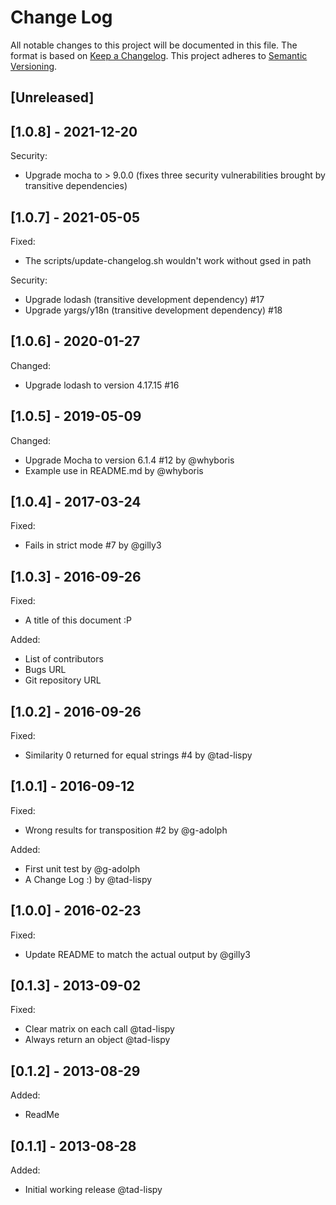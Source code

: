 # Change Log

All notable changes to this project will be documented in this file. The format is based on [Keep a Changelog](http://keepachangelog.com/). This project adheres to [Semantic Versioning](http://semver.org/).

## [Unreleased]

## [1.0.8] - 2021-12-20

Security:

- Upgrade mocha to > 9.0.0 (fixes three security vulnerabilities brought by transitive dependencies)

## [1.0.7] - 2021-05-05

Fixed:

- The scripts/update-changelog.sh wouldn't work without gsed in path

Security:

- Upgrade lodash (transitive development dependency) #17
- Upgrade yargs/y18n (transitive development dependency) #18

## [1.0.6] - 2020-01-27

Changed:

- Upgrade lodash to version 4.17.15 #16

## [1.0.5] - 2019-05-09

Changed:

- Upgrade Mocha to version 6.1.4 #12 by @whyboris
- Example use in README.md by @whyboris

## [1.0.4] - 2017-03-24

Fixed:

- Fails in strict mode #7 by @gilly3

## [1.0.3] - 2016-09-26

Fixed:

- A title of this document :P

Added:

- List of contributors
- Bugs URL
- Git repository URL

## [1.0.2] - 2016-09-26

Fixed:

- Similarity 0 returned for equal strings #4 by @tad-lispy

## [1.0.1] - 2016-09-12

Fixed:

- Wrong results for transposition #2 by @g-adolph

Added:

- First unit test by @g-adolph
- A Change Log :) by @tad-lispy

## [1.0.0] - 2016-02-23

Fixed:

- Update README to match the actual output by @gilly3

## [0.1.3] - 2013-09-02

Fixed:

- Clear matrix on each call @tad-lispy
- Always return an object @tad-lispy

## [0.1.2] - 2013-08-29

Added:

- ReadMe

## [0.1.1] - 2013-08-28

Added:

- Initial working release @tad-lispy
